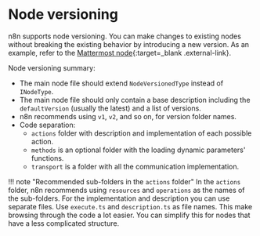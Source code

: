 # Node versioning

n8n supports node versioning. You can make changes to existing nodes without breaking the existing behavior by introducing a new version. As an example, refer to the [Mattermost node](https://github.com/n8n-io/n8n/tree/master/packages/nodes-base/nodes/Mattermost){:target=_blank .external-link}.

Node versioning summary:

- The main node file should extend `NodeVersionedType` instead of `INodeType`.
- The main node file should only contain a base description including the `defaultVersion` (usually the latest) and a list of versions.
- n8n recommends using `v1`, `v2`, and so on, for version folder names.
- Code separation:  
    * `actions` folder with description and implementation of each possible action.  
    * `methods` is an optional folder with the loading dynamic parameters' functions.  
    * `transport` is a folder with all the communication implementation.

!!! note "Recommended sub-folders in the `actions` folder"
     In the `actions` folder, n8n recommends using `resources` and `operations` as the names of the sub-folders. For the implementation and description you can use separate files. Use `execute.ts` and `description.ts` as file names. This make browsing through the code a lot easier. You can simplify this for nodes that have a less complicated structure.